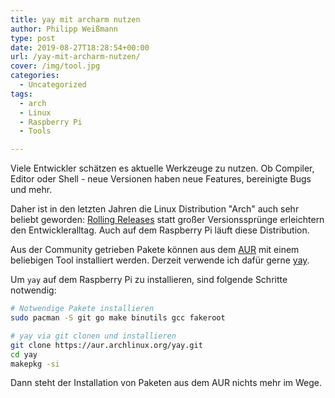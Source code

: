 ```yaml
---
title: yay mit archarm nutzen
author: Philipp Weißmann
type: post
date: 2019-08-27T18:28:54+00:00
url: /yay-mit-archarm-nutzen/
cover: /img/tool.jpg
categories:
  - Uncategorized
tags:
  - arch
  - Linux
  - Raspberry Pi
  - Tools

---
```

Viele Entwickler schätzen es aktuelle Werkzeuge zu nutzen.
Ob Compiler, Editor oder Shell - neue Versionen haben neue Features, bereinigte Bugs und mehr.

Daher ist in den letzten Jahren die Linux Distribution "Arch" auch sehr beliebt geworden: [Rolling Releases][1] statt großer Versionssprünge erleichtern den Entwickleralltag.
Auch auf dem Raspberry Pi läuft diese Distribution.

Aus der Community getrieben Pakete können aus dem [AUR][2] mit einem beliebigen Tool installiert werden.
Derzeit verwende ich dafür gerne [yay][3].

Um `yay` auf dem Raspberry Pi zu installieren, sind folgende Schritte notwendig:

```bash
# Notwendige Pakete installieren
sudo pacman -S git go make binutils gcc fakeroot

# yay via git clonen und installieren
git clone https://aur.archlinux.org/yay.git
cd yay
makepkg -si
```

Dann steht der Installation von Paketen aus dem AUR nichts mehr im Wege.

 [1]: https://de.wikipedia.org/wiki/Rolling_Release "Rolling Releases"
 [2]: https://wiki.archlinux.org/title/Arch_User_Repository "AUR"
 [3]: https://github.com/Jguer/yay